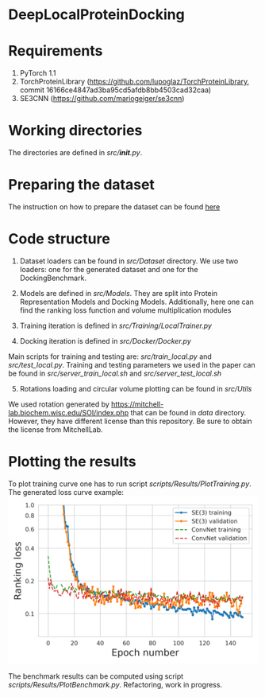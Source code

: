 # DeepLocalProteinDocking

# Requirements 
1. PyTorch 1.1
2. TorchProteinLibrary (https://github.com/lupoglaz/TorchProteinLibrary,  commit 16166ce4847ad3ba95cd5afdb8bb4503cad32caa)
3. SE3CNN (https://github.com/mariogeiger/se3cnn)

# Working directories
The directories are defined in *src/__init__.py*.


# Preparing the dataset
The instruction on how to prepare the dataset can be found [here](./scripts/Dataset/README.md)

# Code structure
1. Dataset loaders can be found in *src/Dataset* directory. We use two loaders: one for the generated dataset and one for the DockingBenchmark.

2. Models are defined in *src/Models*. They are split into Protein Representation Models and Docking Models. Additionally, here one can find the ranking loss function and volume multiplication modules

3. Training iteration is defined in *src/Training/LocalTrainer.py*

4. Docking iteration is defined in *src/Docker/Docker.py*

Main scripts for training and testing are: *src/train_local.py* and *src/test_local.py*. Training and testing parameters we used in the paper can be found in *src/server_train_local.sh* and *src/server_test_local.sh*

5. Rotations loading and circular volume plotting can be found in *src/Utils*

We used rotation generated by https://mitchell-lab.biochem.wisc.edu/SOI/index.php that can be found in *data* directory. However, they have different license than this repository. Be sure to obtain the license from MitchellLab.

# Plotting the results
To plot training curve one has to run script *scripts/Results/PlotTraining.py*. The generated loss curve example:
![alt text](./scripts/Results/Fig/Total_training.png)



The benchmark results can be computed using script *scripts/Results/PlotBenchmark.py*. Refactoring, work in progress.